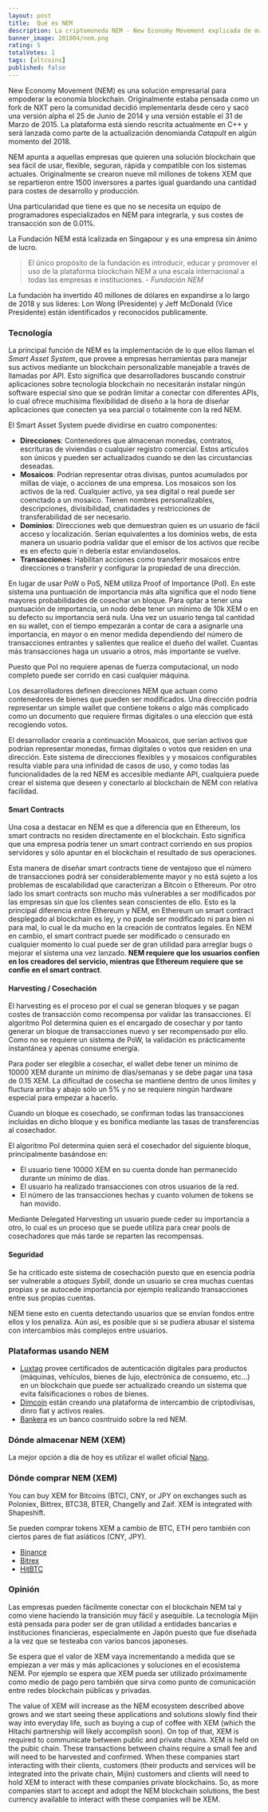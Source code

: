 ```yaml
---
layout: post
title:  Qué es NEM
description: La criptomoneda NEM - New Economy Movement explicada de manera sencilla. Dónde comprar y guardar.
banner_image: 201804/nem.png
rating: 5
totalVotes: 1
tags: [altcoins]
published: false
---
```


New Economy Movement (NEM) es una solución empresarial para empoderar la economía blockchain. Originalmente estaba pensada como un fork de NXT pero la comunidad decidió implementarla desde cero y sacó una versión alpha el 25 de Junio de 2014 y una versión estable el 31 de Marzo de 2015. La plataforma está siendo rescrita actualmente en C++ y será lanzada como parte de la actualización denomianda *Catapult* en algún momento del 2018.

<!--more-->

NEM apunta a aquellas empresas que quieren una solución blockchain que sea fácil de usar, flexible, seguran, rápida y compatible con los sistemas actuales. Originalmente se crearon nueve mil millones de tokens XEM que se repartieron entre 1500 inversores a partes igual guardando una cantidad para costes de desarrollo y producción.

Una particularidad que tiene es que no se necesita un equipo de programadores especializados en NEM para integrarla, y sus costes de transacción son de 0.01%.

La Fundación NEM está lcalizada en Singapour y es una empresa sin ánimo de lucro. 

> El único propósito de la fundación es introducir, educar y promover el uso de la plataforma blockchain NEM a una escala internacional a todas las empresas e instituciones. <cite>- Fundación NEM</cite>

La fundación ha invertido 40 millones de dólares en expandirse a lo largo de 2018 y sus líderes: Lon Wong (Presidente) y Jeff McDonald (Vice Presidente) están identificados y reconocidos publicamente.

### Tecnología

La principal función de NEM es la implementación de lo que ellos llaman el *Smart Asset System*, que provee a empresas herramientas para manejar sus activos mediante un blockchain personalizable manejable a través de llamadas por API. Esto significa que desarrolladores buscando construir aplicaciones sobre tecnología blockchain no necesitarán instalar ningún software especial sino que se podrán limitar a conectar con diferentes APIs, lo cual ofrece muchísima flexibilidad de diseño a la hora de diseñar aplicaciones que conecten ya sea parcial o totalmente con la red NEM.

El Smart Asset System puede dividirse en cuatro componentes:

- **Direcciones**: Contenedores que almacenan monedas, contratos, escrituras de viviendas o cualquier registro comercial. Estos artículos son únicos y pueden ser actualizados cuando se den las circustancias deseadas.
- **Mosaicos**: Podrían representar otras divisas, puntos acumulados por millas de viaje, o acciones de una empresa. Los mosaicos son los activos de la red. Cualquier activo, ya sea digital o real puede ser coenctado a un mosaico. Tienen nombres personalizables, descripciones, divisibilidad, cnatidades y restricciones de transferabilidad de ser necesario.
- **Dominios**: Direcciones web que demuestran quien es un usuario de fácil acceso y localización. Serían equivalentes a los dominios webs, de esta manera un usuario podría validar que el emisor de los activos que recibe es en efecto quie´n debería estar envíandoselos.
- **Transacciones**: Habilitan acciones como transferir mosaicos entre direcciones o transferir y configurar la propiedad de una dirección.

En lugar de usar PoW o PoS, NEM utiliza Proof of Importance (PoI). En este sistema una puntuación de importancia más alta significa que el nodo tiene mayores probabilidades de cosechar un bloque. Para optar a tener una puntuación de importancia, un nodo debe tener un mínimo de 10k XEM o en su defecto su importancia será nula. Una vez un usuario tenga tal cantidad en su wallet, con el tiempo empezarán a contar de cara a asignarle una importancia, en mayor o en menor medida dependiendo del número de transacciones entrantes y salientes que realice el dueño del wallet. Cuantas más transacciones haga un usuario a otros, más importante se vuelve.

Puesto que PoI no requiere apenas de fuerza computacional, un nodo completo puede ser corrido en casi cualquier máquina.

Los desarrolladores definen direcciones NEM que actuan como contenedores de bienes que pueden ser modificados. Una dirección podría representar un simple wallet que contiene tokens o algo más complicado como un documento que requiere firmas digitales o una elección que está recogiendo votos.

El desarrollador crearía a continuación Mosaicos, que serían activos que podrían representar monedas, firmas digitales o votos que residen en una dirección. Este sistema de direcciones flexibles y y mosaicos configurables resulta viable para una infinidad de casos de uso, y como todas las funcionalidades de la red NEM es accesible mediante API, cualquiera puede crear el sistema que deseen y conectarlo al blockchain de NEM con relativa facilidad.

#### Smart Contracts

Una cosa a destacar en NEM es que a diferencia que en Ethereum, los smart contracts no residen directamente en el blockchain. Esto significa que una empresa podría tener un smart contract corriendo en sus propios servidores y sólo apuntar en el blockchain el resultado de sus operaciones.

Esta manera de diseñar smart contracts tiene de ventajoso que el número de transacciones podrá ser considerablemente mayor y no está sujeto a los problemas de escalabilidad que caracterizan a Bitcoin o Ethereum. Por otro lado los smart contracts son mucho más vulnerables a ser modificados por las empresas sin que los clientes sean conscientes de ello. Esto es la principal diferencia entre Ethereum y NEM, en Ethereum un smart contract desplegado al blockchain es ley, y no puede ser modificado ni para bien ni para mal, lo cual le da mucho en la creación de contratos legales. En NEM en cambio, el smart contract puede ser modificado o censurado en cualquier momento lo cual puede ser de gran utilidad para arreglar bugs o mejorar el sistema una vez lanzado. **NEM requiere que los usuarios confien en los creadores del servicio, mientras que Ethereum requiere que se confie en el smart contract**.

#### Harvesting / Cosechación

El harvesting es el proceso por el cual se generan bloques y se pagan costes de transacción como recompensa por validar las transacciones. El algoritmo PoI determina quien es el encargado de cosechar y por tanto generar un bloque de transacciones nuevo y ser recompensado por ello. Como no se requiere un sistema de PoW, la validación es prácticamente instantánea y apenas consume energía.

Para poder ser elegible a cosechar, el wallet debe tener un mínimo de 10000 XEM durante un mínimo de días/semanas y se debe pagar una tasa de 0.15 XEM. La dificultad de cosecha se mantiene dentro de unos límites y fluctura arriba y abajo sólo un 5% y no se requiere ningún hardware especial para empezar a hacerlo.

Cuando un bloque es cosechado, se confirman todas las transacciones incluidas en dicho bloque y es bonifica mediante las tasas de transferencias al cosechador.

El algoritmo PoI determina quien será el cosechador del siguiente bloque, principalmente basándose en:

- El usuario tiene 10000 XEM en su cuenta donde han permanecido durante un mínimo de días.
- El usuario ha realizado transacciones con otros usuarios de la red.
- El número de las transacciones hechas y cuanto volumen de tokens se han movido.

Mediante Delegated Harvesting un usuario puede ceder su importancia a otro, lo cual es un proceso que se puede utiliza para crear pools de cosechadores que más tarde se reparten las recompensas.

#### Seguridad

Se ha criticado este sistema de cosechación puesto que en esencia podría ser vulnerable a *ataques Sybill*, donde un usuario se crea muchas cuentas propias y se autocede importancia por ejemplo realizando transacciones entre sus propias cuentas.

NEM tiene esto en cuenta detectando usuarios que se envían fondos entre ellos y los penaliza. Aún así, es posible que si se pudiera abusar el sistema con intercambios más complejos entre usuarios.

### Plataformas usando NEM

- <a rel="nofollow" href="http://luxtag.io/">Luxtag</a> provee certificados de autenticación digitales para productos (máquinas, vehículos, bienes de lujo, electrónica de consuemo, etc...) en un blockchain que puede ser actualizado creando un sistema que evita falsificaciones o robos de bienes.
- <a rel="nofollow" href="https://www.dimcoin.io/">Dimcoin</a> están creando una plataforma de intercambio de criptodivisas, dinro fiat y activos reales.
- <a rel="nofollow" href="https://bankera.com/">Bankera</a> es un banco cosntruido sobre la red NEM.

### Dónde almacenar NEM (XEM)

La mejor opción a día de hoy es utilizar el wallet oficial <a rel="nofollow" href="https://nem.io/downloads/">Nano</a>.

### Dónde comprar NEM (XEM)

You can buy XEM for Bitcoins (BTC), CNY, or JPY on exchanges such as Poloniex, Bittrex, BTC38, BTER, Changelly and Zaif. XEM is integrated with Shapeshift.

Se pueden comprar tokens XEM a cambio de BTC, ETH pero también con ciertos pares de fiat asiáticos (CNY, JPY).

- <a rel="nofollow" href="https://www.binance.com/?ref=11317062">Binance</a>
- <a rel="nofollow" href="https://bittrex.com/">Bitrex</a>
- <a rel="nofollow" href="https://hitbtc.com/">HitBTC</a>

### Opinión

Las empresas pueden fácilmente conectar con el blockchain NEM tal y como viene haciendo la transición muy fácil y asequible. La tecnología Mijin está pensada para poder ser de gran utilidad a entidades bancarias e instituciones financieras, especialmente en Japón puesto que fue diseñada a la vez que se testeaba con varios bancos japoneses.

Se espera que el valor de XEM vaya incrementando a medida que se empiezan a ver más y más aplicaciones y soluciones en el ecosistema NEM. Por ejemplo se espera que XEM pueda ser utilizado próximamente como medio de pago pero también que sirva como punto de comunicación entre redes blockchain públicas y privadas.

The value of XEM will increase as the NEM ecosystem described above grows and we start seeing these applications and solutions slowly find their way into everyday life, such as buying a cup of coffee with XEM (which the Hitachi partnership will likely accomplish soon). On top of that, XEM is required to communicate between public and private chains. XEM is held on the pubic chain. These transactions between chains require a small fee and will need to be harvested and confirmed. When these companies start interacting with their clients, customers (their products and services will be integrated into the private chain, Mijin) customers and clients will need to hold XEM to interact with these companies private blockchains. So, as more companies start to accept and adopt the NEM blockchain solutions, the best currency available to interact with these companies will be XEM.
